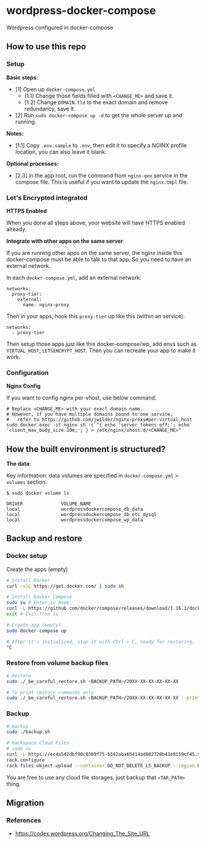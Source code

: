 # wordpress-docker-compose
Wordpress configured in docker-compose

## How to use this repo

### Setup

**Basic steps:**

- [1] Open up `docker-compose.yml`
  - [1.1] Change those fields filled with `<CHANGE_ME>` and save it.
  - [1.2] Change `DOMAIN.tld` to the exact domain and remove redundancy, save it.
- [2] Run `sudo docker-compose up -d` to get the whole server up and running.

**Notes:**

- [1.1] Copy `.env.sample` to `.env`, then edit it to specify a NGINX profile location, you can also leave it blank.


**Optional processes:**

- [2.3] In the app root, run the command from `nginx-gen` service in the compose file. This is useful if you want to update the `nginx.tmpl` file.

### Let's Encrypted integrated

**HTTPS Enabled**

When you done all steps above, your website will have HTTPS enabled already.

**Integrate with other apps on the same server**

If you are running other apps on the same server, the nginx inside this docker-compose must be able to talk to that app. So you need to have an external network.

In each `docker-compose.yml`, add an external network:

```
networks:
  proxy-tier:
    external:
      name: nginx-proxy
```

Then in your apps, hook this `proxy-tier` up like this (within an service):

```
networks:
  - proxy-tier
```

Then setup those apps just like this docker-compose/wp, add envs such as `VIRTUAL_HOST`, `LETSENCRYPT_HOST`. Then you can recreate your app to make it work.

### Configuration

**Nginx Config**

If you want to config nginx per-vhost, use below command:

```
# Replace <CHANGE_ME> with your exact domain name.
# However, if you have multiple domains bound to one service, 
#   refer to https://github.com/jwilder/nginx-proxy#per-virtual_host
sudo docker exec -it nginx sh -c "{ echo 'server_tokens off;'; echo 'client_max_body_size 10m;'; } > /etc/nginx/vhost.d/<CHANGE_ME>"
```

## How the built environment is structured?

**The data:**

Key information: data volumes are specified in `docker-compose.yml` > `volumes` section.

```
$ sudo docker volume ls

DRIVER              VOLUME NAME
local               wordpressdockercompose_db_data
local               wordpressdockercompose_db_etc_mysql
local               wordpressdockercompose_wp_data
```

## Backup and restore

### Docker setup

Create the apps (empty)

```bash
# Install Docker
curl -sSL https://get.docker.com/ | sudo sh

# Install Docker Compose
sudo su # Enter su mode
curl -L https://github.com/docker/compose/releases/download/1.16.1/docker-compose-`uname -s`-`uname -m` > /usr/local/bin/docker-compose && chmod +x /usr/local/bin/docker-compose
exit # Exit from su

# Create app (empty)
sudo docker-compose up

# After it's initialized, stop it with Ctrl + C, ready for restoring.
^C
```

### Restore from volume backup files

```bash
# Restore
sudo ./_be_careful_restore.sh <BACKUP_PATH>/20XX-XX-XX-XX-XX-XX

# To print restore commands only
sudo ./_be_careful_restore.sh <BACKUP_PATH>/20XX-XX-XX-XX-XX-XX --print
```

### Backup

```bash
# Backup
sudo ./backup.sh

# Rackspace Cloud Files
# sudo su
curl -L https://ec4a542dbf90c03b9f75-b342aba65414ad802720b41e8159cf45.ssl.cf5.rackcdn.com/1.2/Linux/amd64/rack > /usr/local/bin/rack && chmod +x /usr/local/bin/rack
rack configure
rack files object upload --container DO_NOT_DELETE_LS_BACKUP --region HKG --name <PROJ_NAME>/<TAR_FILE_NAME>-backup.`date +"%Y-%m-%d-%H-%M-%S"`.tar.gz --file <TAR_PATH>
```

You are free to use any cloud file storages, just backup that `<TAR_PATH>` thing.

## Migration

### References

- https://codex.wordpress.org/Changing_The_Site_URL
